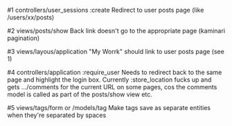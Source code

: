 #1 controllers/user_sessions :create
Redirect to user posts page (like /users/xx/posts)

#2 views/posts/show
Back link doesn't go to the appropriate page (kaminari pagination)

#3 views/layous/application
"My Worrk" should link to user posts page (see 1)

#4 controllers/application :require_user
Needs to redirect back to the same page and highlight the login box. Currently :store_location fucks up and gets .../comments for the current URL on some pages, cos the comments model is called as part of the posts/show view etc.

#5 views/tags/form or /models/tag
Make tags save as separate entities when they're separated by spaces